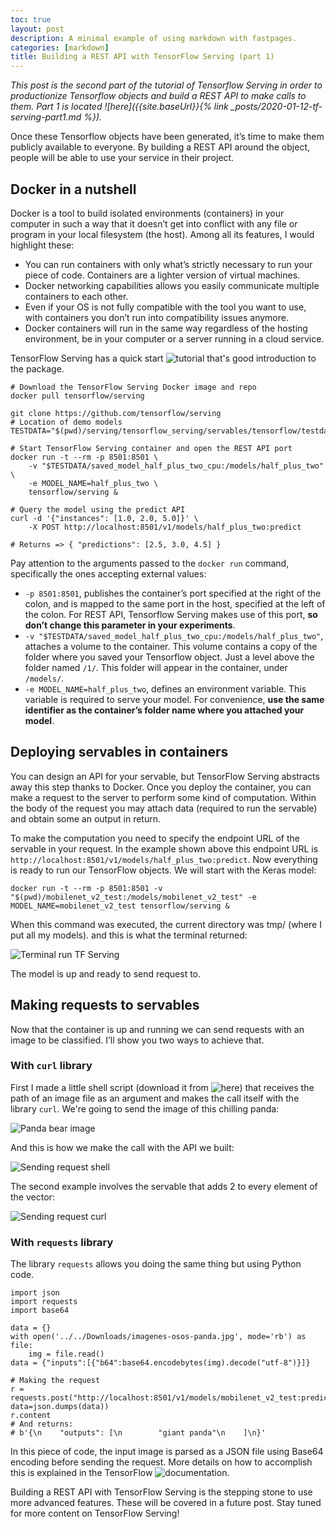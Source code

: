 ```yaml
---
toc: true
layout: post
description: A minimal example of using markdown with fastpages.
categories: [markdown]
title: Building a REST API with TensorFlow Serving (part 1)
---
```


*This post is the second part of the tutorial of Tensorflow Serving in order to productionize Tensorflow objects and build a REST API to make calls to them. Part 1 is located ![here]({{site.baseUrl}}{% link _posts/2020-01-12-tf-serving-part1.md %}).*

Once these Tensorflow objects have been generated, it’s time to make them publicly available to everyone. By building a REST API around the object, people will be able to use your service in their project.

## Docker in a nutshell

Docker is a tool to build isolated environments (containers) in your computer in such a way that it doesn’t get into conflict with any file or program in your local filesystem (the host). Among all its features, I would highlight these:

* You can run containers with only what’s strictly necessary to run your piece of code. Containers are a lighter version of virtual machines.
* Docker networking capabilities allows you easily communicate multiple containers to each other.
* Even if your OS is not fully compatible with the tool you want to use, with containers you don’t run into compatibility issues anymore.
* Docker containers will run in the same way regardless of the hosting environment, be in your computer or a server running in a cloud service.

TensorFlow Serving has a quick start ![tutorial](https://github.com/tensorflow/serving) that's good introduction to the package.

```{bash}
# Download the TensorFlow Serving Docker image and repo
docker pull tensorflow/serving
 
git clone https://github.com/tensorflow/serving
# Location of demo models
TESTDATA="$(pwd)/serving/tensorflow_serving/servables/tensorflow/testdata"
 
# Start TensorFlow Serving container and open the REST API port
docker run -t --rm -p 8501:8501 \
    -v "$TESTDATA/saved_model_half_plus_two_cpu:/models/half_plus_two" \
    -e MODEL_NAME=half_plus_two \
    tensorflow/serving &
 
# Query the model using the predict API
curl -d '{"instances": [1.0, 2.0, 5.0]}' \
    -X POST http://localhost:8501/v1/models/half_plus_two:predict
 
# Returns => { "predictions": [2.5, 3.0, 4.5] }
```

Pay attention to the arguments passed to the `docker run` command, specifically the ones accepting external values:
* `-p 8501:8501`, publishes the container’s port specified at the right of the colon, and is mapped to the same port in the host, specified at the left of the colon. For REST API, Tensorflow Serving makes use of this port, **so don’t change this parameter in your experiments**.
* `-v "$TESTDATA/saved_model_half_plus_two_cpu:/models/half_plus_two"`, attaches a volume to the container. This volume contains a copy of the folder where you saved your Tensorflow object. Just a level above the folder named `/1/`. This folder will appear in the container, under `/models/`.
* `-e MODEL_NAME=half_plus_two`, defines an environment variable. This variable is required to serve your model. For convenience, **use the same identifier as the container’s folder name where you attached your model**.

## Deploying servables in containers

You can design an API for your servable, but TensorFlow Serving abstracts away this step thanks to Docker. Once you deploy the container, you can make a request to the server to perform some kind of computation. Within the body of the request you may attach data (required to run the servable) and obtain some an output in return.

To make the computation you need to specify the endpoint URL of the servable in your request. In the example shown above this endpoint URL is `http://localhost:8501/v1/models/half_plus_two:predict`. Now everything is ready to run our TensorFlow objects. We will start with the Keras model:

```{bash}
docker run -t --rm -p 8501:8501 -v "$(pwd)/mobilenet_v2_test:/models/mobilenet_v2_test" -e MODEL_NAME=mobilenet_v2_test tensorflow/serving &
```

When this command was executed, the current directory was tmp/ (where I put all my models). and this is what the terminal returned:

![]({{site.baseurl}}/images/docker_run_tf_serving.png "Terminal run TF Serving")

The model is up and ready to send request to.

## Making requests to servables

Now that the container is up and running we can send requests with an image to be classified. I’ll show you two ways to achieve that.

### With `curl` library

First I made a little shell script (download it from ![here](https://gist.github.com/mlgxmez/6cd3b5824567ba69edd4468e8de97f1f)) that receives the path of an image file as an argument and makes the call itself with the library `curl`. We're going to send the image of this chilling panda:

![]({{site.baseurl}}/images/imagenes-osos-panda.jpg "Panda bear image")

And this is how we make the call with the API we built:

![]({{site.baseurl}}/images/tf_serving_req1.png "Sending request shell")

The second example involves the servable that adds 2 to every element of the vector:

![]({{site.baseurl}}/images/tf_serving_req2.png "Sending request curl")

### With `requests` library

The library `requests` allows you doing the same thing but using Python code.

```{python}
import json
import requests
import base64
 
data = {}
with open('../../Downloads/imagenes-osos-panda.jpg', mode='rb') as file:
    img = file.read()
data = {"inputs":[{"b64":base64.encodebytes(img).decode("utf-8")}]}
 
# Making the request
r = requests.post("http://localhost:8501/v1/models/mobilenet_v2_test:predict", data=json.dumps(data))
r.content
# And returns:
# b'{\n    "outputs": [\n        "giant panda"\n    ]\n}'
```
In this piece of code, the input image is parsed as a JSON file using Base64 encoding before sending the request. More details on how to accomplish this is explained in the TensorFlow ![documentation](https://www.tensorflow.org/tfx/serving/api_rest#predict_api).

Building a REST API with TensorFlow Serving is the stepping stone to use more advanced features. These will be covered in a future post. Stay tuned for more content on TensorFlow Serving!